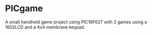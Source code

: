 # PICgame

A small handheld game project using PIC16F627 with 2 games using a 1602LCD and a 4x4 membrane keypad.

